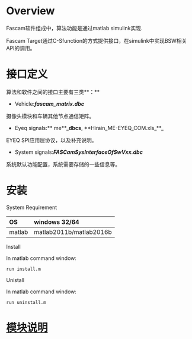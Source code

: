 # Overview

Fascam软件组成中，算法功能是通过matlab simulink实现.

Fascam Target通过C-Sfunction的方式提供接口，在simulink中实现BSW相关API的调用。

# 接口定义

算法和软件之间的接口主要有三类**：**

* Vehicle:_**fascam\_matrix.dbc**_

摄像头模块和车辆其他节点通信矩阵。

* Eyeq signals:** me**_**dbcs**, \*\*Hirain\_ME-EYEQ\_COM.xls\_\*\*\_

EYEQ SPI应用层协议，以及补充说明。

* System signals:_**FASCamSysInterfaceOfSwVxx.dbc**_

系统默认功能配置，系统需要存储的一些信息等。

# 安装

System Requirement

| OS | windows 32/64 |
| :--- | :--- |
| matlab | matlab2011b/matlab2016b |

Install

In matlab command window:

```
run install.m
```

Unistall

In matlab command window:

```
run uninstall.m
```

# [模块说明](/chapter1.md)



